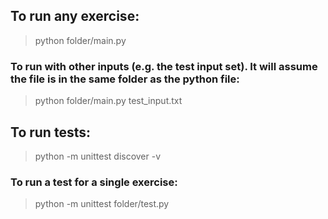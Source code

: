 ## To run any exercise:

> python folder/main.py

### To run with other inputs (e.g. the test input set). It will assume the file is in the same folder as the python file:

> python folder/main.py test_input.txt

## To run tests:

> python -m unittest discover -v

### To run a test for a single exercise:

> python -m unittest folder/test.py
